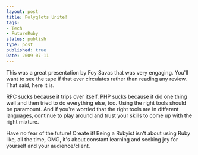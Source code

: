 ```yaml
---
layout: post
title: Polyglots Unite!
tags:
- Tech
- FutureRuby
status: publish
type: post
published: true
Date: 2009-07-11
---
```

This was a great presentation by Foy Savas that was very engaging.  You'll want to see the tape if that ever circulates rather than reading any review.  That said, here it is.

RPC sucks because it trips over itself.  PHP sucks because it did one thing well and then tried to do everything else, too.  Using the right tools should be paramount.  And if you're worried that the right tools are in different languages, continue to play around and trust your skills to come up with the right mixture.

Have no fear of the future!  Create it!  Being a Rubyist isn't about using Ruby like, all the time, OMG, it's about constant learning and seeking joy for yourself and your audience/client.
